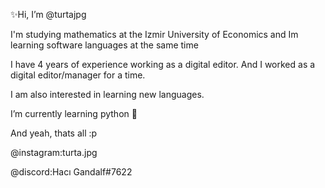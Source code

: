 ✨Hi, I’m @turtajpg

I'm studying mathematics at the Izmir University of Economics and Im learning software languages at the same time

I have 4 years of experience working as a digital editor. And I worked as a digital editor/manager for a time.

I am also interested in learning new languages. 

I’m currently learning python :snake:

And yeah, thats all :p

@instagram:turta.jpg

@discord:Hacı Gandalf#7622
